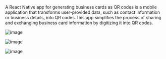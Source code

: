 A React Native app for generating business cards as QR codes is a mobile application that transforms user-provided data, such as contact information or business details, into QR codes.This app simplifies the process of sharing and exchanging business card information by digitizing it into QR codes.

![image](https://github.com/user-attachments/assets/07a46497-4fbe-4757-bf8c-db983c4fd819)

![image](https://github.com/user-attachments/assets/929dc386-4fa2-4894-bd5e-f29c3018539d)

![image](https://github.com/user-attachments/assets/924212d1-ced1-4621-bba6-b4f5cc9a9053)
